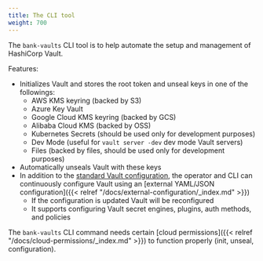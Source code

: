 ```yaml
---
title: The CLI tool
weight: 700
---
```


The `bank-vaults` CLI tool is to help automate the setup and management of HashiCorp Vault.

Features:

- Initializes Vault and stores the root token and unseal keys in one of the followings:
  - AWS KMS keyring (backed by S3)
  - Azure Key Vault
  - Google Cloud KMS keyring (backed by GCS)
  - Alibaba Cloud KMS (backed by OSS)
  - Kubernetes Secrets (should be used only for development purposes)
  - Dev Mode (useful for `vault server -dev` dev mode Vault servers)
  - Files (backed by files, should be used only for development purposes)
- Automatically unseals Vault with these keys
- In addition to the [standard Vault configuration](https://www.vaultproject.io/docs/configuration/index.html), the operator and CLI can continuously configure Vault using an [external YAML/JSON configuration]({{< relref "/docs/external-configuration/_index.md" >}})
  - If the configuration is updated Vault will be reconfigured
  - It supports configuring Vault secret engines, plugins, auth methods, and policies

The `bank-vaults` CLI command needs certain [cloud permissions]({{< relref "/docs/cloud-permissions/_index.md" >}}) to function properly (init, unseal, configuration).

